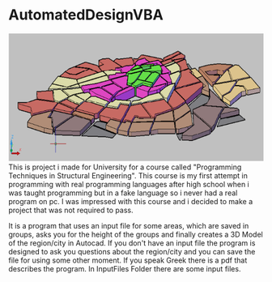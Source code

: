 # AutomatedDesignVBA
![alt text](https://github.com/k1s4g4/AutomatedDesignVBA/blob/master/pics/automatedDesign.png)
  This is project i made for University for a course called "Programming Techniques in Structural Engineering". This course is my first attempt in programming with real programming languages after high school when i was taught programming but in a fake language so i never had a real program on pc. I was impressed with this course and i decided to make a project that was not required to pass. 
  
  It is a program that uses an input file for some areas, which are saved in groups, asks you for the height of the groups and finally creates a 3D Model of the region/city in Autocad. If you don't have an input file the program is designed to ask you questions about the region/city and you can save the file for using some other moment. If you speak Greek there is a pdf that describes the program. In InputFiles Folder there are some input files.  
